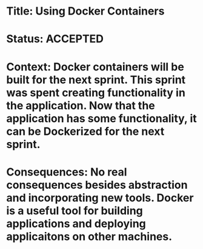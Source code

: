 # Title: Using Docker Containers 

# Status: ACCEPTED 

# Context: Docker containers will be built for the next sprint. This sprint was spent creating functionality in the application. Now that the application has some functionality, it can be Dockerized for the next sprint.
	  
# Consequences: No real consequences besides abstraction and incorporating new tools. Docker is a useful tool for building applications and deploying applicaitons on other machines. 
